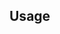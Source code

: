 <!-- TITLE -->

<!-- BADGES -->

<!-- DESCRIPTION -->

<!-- INSTALL -->

## Usage

<!-- HISTORY -->

<!-- CONTRIBUTE -->

<!-- BACKERS -->

<!-- LICENSE -->

